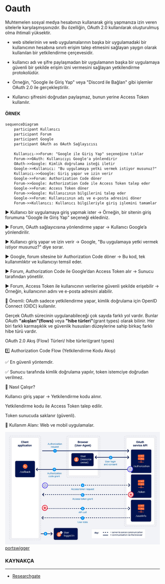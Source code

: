 # Oauth
Muhtemelen sosyal medya hesabınızı kullanarak giriş yapmanıza izin veren sitelerle karşılaşmışsınızdır. Bu özelliğin,  OAuth 2.0  kullanılarak oluşturulmuş olma ihtimali yüksektir.

* web sitelerinin ve web uygulamalarının başka bir uygulamadaki bir kullanıcının hesabına sınırlı erişim talep etmesini sağlayan yaygın olarak kullanılan bir yetkilendirme çerçevesidir. 

*  kullanıcı adı ve şifre paylaşmadan bir uygulamanın başka bir uygulamaya güvenli bir şekilde erişim izni vermesini sağlayan yetkilendirme protokolüdür.

* Örneğin, "Google ile Giriş Yap" veya "Discord ile Bağlan" gibi işlemler OAuth 2.0 ile gerçekleştirilir.

* Kullanıcı şifresini doğrudan paylaşmaz, bunun yerine Access Token kullanılır.

#### ÖRNEK

```mermaid
sequenceDiagram
    participant Kullanıcı
    participant Forum
    participant Google
    participant OAuth as OAuth Sağlayıcısı

    Kullanıcı->>Forum: "Google ile Giriş Yap" seçeneğine tıklar
    Forum->>OAuth: Kullanıcıyı Google'a yönlendirir
    OAuth->>Google: Kimlik doğrulama isteği iletir
    Google->>Kullanıcı: "Bu uygulamaya yetki vermek istiyor musunuz?"
    Kullanıcı->>Google: Giriş yapar ve izin verir
    Google->>Forum: Authorization Code döner
    Forum->>Google: Authorization Code ile Access Token talep eder
    Google->>Forum: Access Token döner
    Forum->>Google: Kullanıcının bilgilerini talep eder
    Google->>Forum: Kullanıcının adı ve e-posta adresini döner
    Forum->>Kullanıcı: Kullanıcı bilgileriyle giriş işlemini tamamlar
```

▶️ Kullanıcı bir uygulamaya giriş yapmak ister → Örneğin, bir sitenin giriş  forumuna "Google ile Giriş Yap" seçeneği eklediniz.

▶️ Forum, OAuth sağlayıcısına yönlendirme yapar → Kullanıcı Google’a yönlendirilir.

▶️ Kullanıcı giriş yapar ve izin verir → Google, "Bu uygulamaya yetki vermek istiyor musunuz?" diye sorar.

▶️ Google, forum sitesine bir Authorization Code döner → Bu kod, tek kullanımlıktır ve kullanıcıyı temsil eder.

▶️ Forum, Authorization Code ile Google’dan Access Token alır → Sunucu tarafından yönetilir.

▶️ Forum, Access Token ile kullanıcının verilerine güvenli şekilde erişebilir → Örneğin, kullanıcının adını ve e-posta adresini alabilir.

🔹 Önemli: OAuth sadece yetkilendirme yapar, kimlik doğrulama için OpenID Connect (OIDC) kullanılır.

Gerçek OAuth sürecinin uygulanabileceği çok sayıda farklı yol vardır. Bunlar OAuth **"akışları"(flows)** veya **"hibe türleri"**(grant types) olarak bilinir. 
Her biri farklı karmaşıklık ve güvenlik hususları düzeylerine sahip birkaç farklı hibe türü vardır. 

OAuth 2.0 Akış (Flow) Türleri/ hibe türleri(grant types)

1️⃣ Authorization Code Flow (Yetkilendirme Kodu Akışı)

✅ En güvenli yöntemdir.

✅ Sunucu tarafında kimlik doğrulama yapılır, token istemciye doğrudan verilmez.

🔹 Nasıl Çalışır?

Kullanıcı giriş yapar → Yetkilendirme kodu alınır.

Yetkilendirme kodu ile Access Token talep edilir.

Token sunucuda saklanır (güvenli).

🔹 Kullanım Alanı: Web ve mobil uygulamalar.




![](./assets/oauth-authorization-code-flow.jpg)
[portswigger][2]



[1]: https://www.researchgate.net/figure/Sequence-Diagram-of-Interaction-with-Our-OAuth2-authorization-RESTful-Feed-Sharing-Service_fig3_272823002

[2]: https://portswigger.net/web-security/oauth/grant-types

### KAYNAKÇA
----

* [Researchgate](https://www.researchgate.net/figure/Sequence-Diagram-of-Interaction-with-Our-OAuth2-authorization-RESTful-Feed-Sharing-Service_fig3_272823002)





